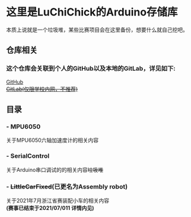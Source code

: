 # 这里是LuChiChick的Arduino存储库
本质上说就是一个垃圾堆，某些比赛项目会在这里备份，想要什么就自己挖吧。
## 仓库相关
### 这个仓库会关联到个人的GitHub以及本地的GitLab，详见如下:
[GitHub](https://github.com/LuChiChick/Arduino)  
~~[GitLab(仅限学校内网，不推荐)](http://10.26.26.75/LuChiChick/Arduino)~~
## 目录
###  - MPU6050
关于MPU6050六轴加速度计的相关内容
### - SerialControl
关于Arduino串口调试的的相关内容~~垃圾堆~~
### - ~~LittleCarFixed~~(已更名为Assembly robot)
关于2021年7月浙江省赛装配小车的相关内容  
**(赛事已结束于2021/07/011  详情内见)**
